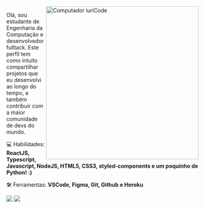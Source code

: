 <img src="https://raw.githubusercontent.com/MicaelliMedeiros/micaellimedeiros/master/image/computer-illustration.png" min-width="400px" max-width="400px" width="400px" align="right" alt="Computador iuriCode">

<p align="left"> 
  Olá, sou estudante de Engenharia da Computação e desenvolvedor fulltack. Este
  perfil tem como intuito compartilhar projetos que eu desenvolvi ao longo do 
  tempo, e também contribuir com a maior comunidade de devs do mundo.
</p>

<p align="left">
  💻 Habilidades: <strong>ReactJS, Typescript, Javascript, NodeJS, HTML5, CSS3, styled-components e um poquinho de Python! :)</strong>
</p>

<p align="left">
  🛠️ Ferramentas: <strong>VSCode, Figma, Git, Github e Heroku</strong>
</p>

<p align="left">
  <a href="hiagomuuu@gmail.com" alt="Gmail">
  <img src="https://img.shields.io/badge/-Gmail-FF0000?style=flat-square&labelColor=FF0000&logo=gmail&logoColor=white&link=LINK-DO-SEU-EMAIL" /></a>

  <a href="https://www.linkedin.com/in/hiago-murilo/" alt="Linkedin">
  <img src="https://img.shields.io/badge/-Linkedin-0e76a8?style=flat-square&logo=Linkedin&logoColor=white&link=LINK-DO-SEU-LINKEDIN" /></a>
</p> 
